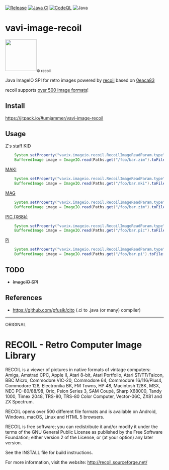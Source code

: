 [![Release](https://jitpack.io/v/umjammer/vavi-image-recoil.svg)](https://jitpack.io/#umjammer/vavi-image-recoil)
[![Java CI](https://github.com/umjammer/vavi-image-recoil/actions/workflows/maven.yml/badge.svg)](https://github.com/umjammer/vavi-image-recoil/actions/workflows/maven.yml)
[![CodeQL](https://github.com/umjammer/vavi-image-recoil/actions/workflows/codeql.yml/badge.svg)](https://github.com/umjammer/vavi-image-recoil/actions/workflows/codeql-analysis.yml)
![Java](https://img.shields.io/badge/Java-8-b07219)

# vavi-image-recoil

<img src="https://sourceforge.net/p/recoil/code/ci/master/tree/recoil-512x512.png?format=raw" width="100" /><sub>© recoil</sub>

Java ImageIO SPI for retro images powered by [recoil](https://sourceforge.net/projects/recoil/) based on [0eaca83](https://github.com/umjammer/vavi-image-recoil/commit/0eaca83b836e84bdf7843f08c3579341e8c819f6)

recoil supports [over 500 image formats](https://recoil.sourceforge.net/formats.html)!

## Install

https://jitpack.io/#umjammer/vavi-image-recoil

## Usage

[Z's staff KID](https://ja.wikipedia.org/wiki/%E3%83%84%E3%82%A1%E3%82%A4%E3%83%88#Z's_STAFF)

```java
    System.setProperty("vavix.imageio.recoil.RecoilImageReadParam.type", "ZIM");
    BufferedImage image = ImageIO.read(Paths.get("/foo/bar.zim").toFile());
```

[MAKI](https://mooncore.eu/bunny/txt/makichan.htm)

```java
    System.setProperty("vavix.imageio.recoil.RecoilImageReadParam.type", "MKI");
    BufferedImage image = ImageIO.read(Paths.get("/foo/bar.mki").toFile());
```

[MAG](https://ja.wikipedia.org/wiki/MAG%E3%83%95%E3%82%A9%E3%83%BC%E3%83%9E%E3%83%83%E3%83%88)

```java
    System.setProperty("vavix.imageio.recoil.RecoilImageReadParam.type", "MAG");
    BufferedImage image = ImageIO.read(Paths.get("/foo/bar.zim").toFile());
```

[PIC (X68k)](https://ja.wikipedia.org/wiki/PIC_(%E7%94%BB%E5%83%8F%E5%9C%A7%E7%B8%AE))

```java
    System.setProperty("vavix.imageio.recoil.RecoilImageReadParam.type", "PIC");
    BufferedImage image = ImageIO.read(Paths.get("/foo/bar.pic").toFile());
```

[Pi](http://justsolve.archiveteam.org/wiki/Pi_(image_format))

```java
    System.setProperty("vavix.imageio.recoil.RecoilImageReadParam.type", "pi");
    BufferedImage image = ImageIO.read(Paths.get("/foo/bar.pi").toFile());
```

## TODO

 * ~~ImageIO SPI~~

## References

 * https://github.com/pfusik/cito (.ci to .java (or many) compiler)

---

ORIGINAL

RECOIL - Retro Computer Image Library
=====================================

RECOIL is a viewer of pictures in native formats of vintage computers:
Amiga, Amstrad CPC, Apple II, Atari 8-bit, Atari Portfolio, Atari ST/TT/Falcon,
BBC Micro, Commodore VIC-20, Commodore 64, Commodore 16/116/Plus4,
Commodore 128, Electronika BK, FM Towns, HP 48, Macintosh 128K, MSX,
NEC PC-80/88/98, Oric, Psion Series 3, SAM Coupé, Sharp X68000, Tandy 1000,
Timex 2048, TRS-80, TRS-80 Color Computer, Vector-06C, ZX81 and ZX Spectrum.

RECOIL opens over 500 different file formats
and is available on Android, Windows, macOS, Linux and HTML 5 browsers.

RECOIL is free software; you can redistribute it and/or modify it
under the terms of the GNU General Public License as published
by the Free Software Foundation; either version 2 of the License,
or (at your option) any later version.

See the INSTALL file for build instructions.

For more information, visit the website: http://recoil.sourceforge.net/
